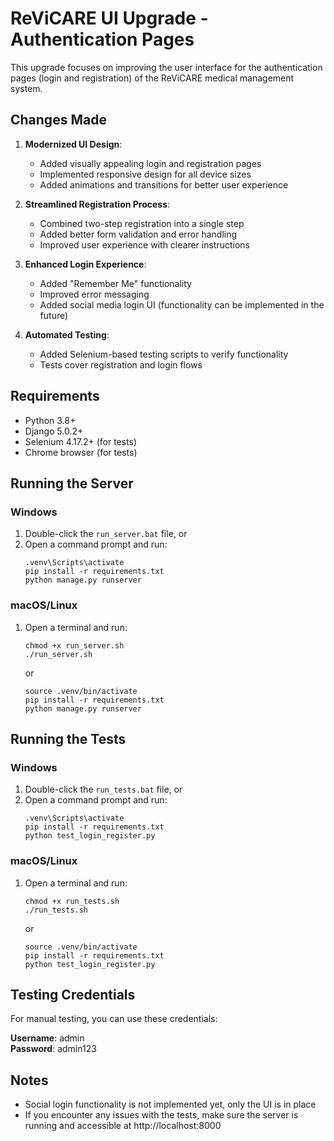 # ReViCARE UI Upgrade - Authentication Pages

This upgrade focuses on improving the user interface for the authentication pages (login and registration) of the ReViCARE medical management system.

## Changes Made

1. **Modernized UI Design**:
   - Added visually appealing login and registration pages
   - Implemented responsive design for all device sizes
   - Added animations and transitions for better user experience

2. **Streamlined Registration Process**:
   - Combined two-step registration into a single step
   - Added better form validation and error handling
   - Improved user experience with clearer instructions

3. **Enhanced Login Experience**:
   - Added "Remember Me" functionality
   - Improved error messaging
   - Added social media login UI (functionality can be implemented in the future)

4. **Automated Testing**:
   - Added Selenium-based testing scripts to verify functionality
   - Tests cover registration and login flows

## Requirements

- Python 3.8+
- Django 5.0.2+
- Selenium 4.17.2+ (for tests)
- Chrome browser (for tests)

## Running the Server

### Windows

1. Double-click the `run_server.bat` file, or
2. Open a command prompt and run:
   ```
   .venv\Scripts\activate
   pip install -r requirements.txt
   python manage.py runserver
   ```

### macOS/Linux

1. Open a terminal and run:
   ```
   chmod +x run_server.sh
   ./run_server.sh
   ```
   
   or
   
   ```
   source .venv/bin/activate
   pip install -r requirements.txt
   python manage.py runserver
   ```

## Running the Tests

### Windows

1. Double-click the `run_tests.bat` file, or
2. Open a command prompt and run:
   ```
   .venv\Scripts\activate
   pip install -r requirements.txt
   python test_login_register.py
   ```

### macOS/Linux

1. Open a terminal and run:
   ```
   chmod +x run_tests.sh
   ./run_tests.sh
   ```
   
   or
   
   ```
   source .venv/bin/activate
   pip install -r requirements.txt
   python test_login_register.py
   ```

## Testing Credentials

For manual testing, you can use these credentials:

**Username**: admin  
**Password**: admin123

## Notes

- Social login functionality is not implemented yet, only the UI is in place
- If you encounter any issues with the tests, make sure the server is running and accessible at http://localhost:8000 